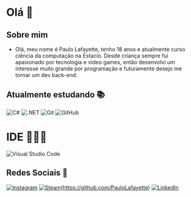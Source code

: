 # Olá 👋

## Sobre mim
- Olá, meu nome é Paulo Lafayette, tenho 18 anos e atualmente curso ciência da computação na Éstacio. Desde criança sempre fui apaixonado por tecnologia e video games, então desenvolvi um interesse muito grande por programação e futuramente desejo me tornar um dev back-end.

## Atualmente estudando 📚

![C#](https://img.shields.io/badge/C%23-239120?style=for-the-badge&logo=c-sharp&logoColor=white)
![.NET](https://img.shields.io/badge/.NET-512BD4?style=for-the-badge&logo=dotnet&logoColor=white)
![Git](https://img.shields.io/badge/Git-F05032?style=for-the-badge&logo=git&logoColor=white)
![GitHub](https://img.shields.io/badge/GitHub-181717?style=for-the-badge&logo=github&logoColor=white)

# IDE 👨🏻‍💻

![Visual Studio Code](https://img.shields.io/badge/Visual%20Studio%20Code-0078d7.svg?style=for-the-badge&logo=visual-studio-code&logoColor=white)

## Redes Sociais 💬

[![Instagram](https://img.shields.io/badge/Instagram-%23E4405F.svg?style=for-the-badge&logo=Instagram&logoColor=white)](https://www.instagram.com/paulolafayette_/) [![Steam](https://img.shields.io/badge/steam-%23000000.svg?style=for-the-badge&logo=steam&logoColor=white)](https://steamcommunity.com/profiles/76561199021611391/)(https://github.com/PauloLafayette) [![LinkedIn](https://img.shields.io/badge/linkedin-%230077B5.svg?style=for-the-badge&logo=linkedin&logoColor=white)](https://www.linkedin.com/in/paulo-lafayette-173b22376/)

